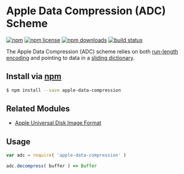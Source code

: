 # Apple Data Compression (ADC) Scheme
[![npm](https://img.shields.io/npm/v/apple-data-compression.svg?style=flat-square)](https://npmjs.com/package/apple-data-compression)
[![npm license](https://img.shields.io/npm/l/apple-data-compression.svg?style=flat-square)](https://npmjs.com/package/apple-data-compression)
[![npm downloads](https://img.shields.io/npm/dm/apple-data-compression.svg?style=flat-square)](https://npmjs.com/package/apple-data-compression)
[![build status](https://img.shields.io/travis/jhermsmeier/node-apple-data-compression.svg?style=flat-square)](https://travis-ci.org/jhermsmeier/node-apple-data-compression)

The Apple Data Compression (ADC) scheme relies on both [run-length encoding](https://en.wikipedia.org/wiki/Run-length_encoding)
and pointing to data in a [sliding dictionary](https://en.wikipedia.org/wiki/Dictionary_coder).

## Install via [npm](https://npmjs.com)

```sh
$ npm install --save apple-data-compression
```

## Related Modules

- [Apple Universal Disk Image Format](https://github.com/jhermsmeier/node-udif)

## Usage

```js
var adc = require( 'apple-data-compression' )
```

```js
adc.decompress( buffer ) => Buffer
```
